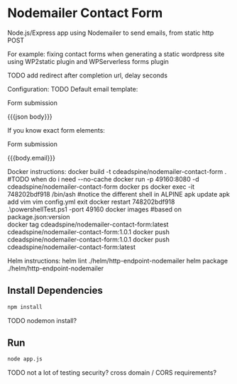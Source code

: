 # Nodemailer Contact Form

Node.js/Express app using Nodemailer to send emails, from static http POST

For example: fixing contact forms when generating a static wordpress site using WP2static plugin and WPServerless forms plugin

TODO
    add redirect after completion url, delay seconds

Configuration:
TODO
    Default email template:
        <p>Form submission</p>
        <p>{{{json body}}}</p>
    If you know exact form elements:
        <p>Form submission</p>
        <p>{{{body.email}}}</p>

Docker instructions:
    docker build -t cdeadspine/nodemailer-contact-form . #TODO when do i need --no-cache
    docker run -p 49160:8080 -d cdeadspine/nodemailer-contact-form
    docker ps
    docker exec -it 748202bdf918 /bin/ash     #notice the different shell in ALPINE
    apk update
    apk add vim
    vim config.yml
    exit
    docker restart 748202bdf918
    .\powershellTest.ps1 -port 49160
    docker images
    #based on package.json:version    
    docker tag cdeadspine/nodemailer-contact-form:latest cdeadspine/nodemailer-contact-form:1.0.1
    docker push cdeadspine/nodemailer-contact-form:1.0.1
    docker push cdeadspine/nodemailer-contact-form:latest


Helm instructions:
    helm lint ./helm/http-endpoint-nodemailer
    helm package ./helm/http-endpoint-nodemailer

## Install Dependencies

```bash
npm install
```

TODO nodemon install?
## Run

```bash
node app.js
```


TODO
 not a lot of testing
 security?
 cross domain / CORS requirements?